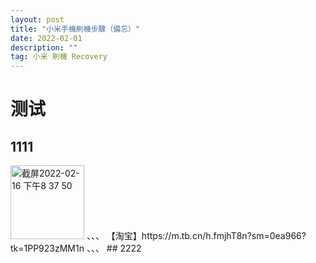 ```yaml
---
layout: post
title: "小米手機刷機步驟（備忘）"
date: 2022-02-01 
description: ""
tag: 小米 刷機 Recovery
---
```


# 测试
## 1111
<img width="118" alt="截屏2022-02-16 下午8 37 50" src="https://user-images.githubusercontent.com/85718974/154265988-4d7e3d30-f778-4bc0-9c15-db4e2f46fb91.png">
、、、
【淘宝】https://m.tb.cn/h.fmjhT8n?sm=0ea966?tk=1PP923zMM1n
、、、
## 2222
